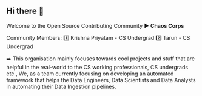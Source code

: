 ## Hi there 👋

<!--

**Here are some ideas to get you started:**

🙋‍♀️ A short introduction - what is your organization all about?
🌈 Contribution guidelines - how can the community get involved?
👩‍💻 Useful resources - where can the community find your docs? Is there anything else the community should know?
🍿 Fun facts - what does your team eat for breakfast?
🧙 Remember, you can do mighty things with the power of [Markdown](https://docs.github.com/github/writing-on-github/getting-started-with-writing-and-formatting-on-github/basic-writing-and-formatting-syntax)
-->

Welcome to the Open Source Contributing Community ▶️ **Chaos Corps**

Community Members:
1️⃣ Krishna Priyatam - CS Undergrad
2️⃣ Tarun - CS Undergrad

➡️ This organisation mainly focuses towards cool projects and stuff that are helpful in the real-world to the CS working professionals, CS undergrads etc., We, as a team currently focusing on developing an automated framework that helps the Data Engineers, Data Scientists and Data Analysts in automating their Data Ingestion pipelines.  
